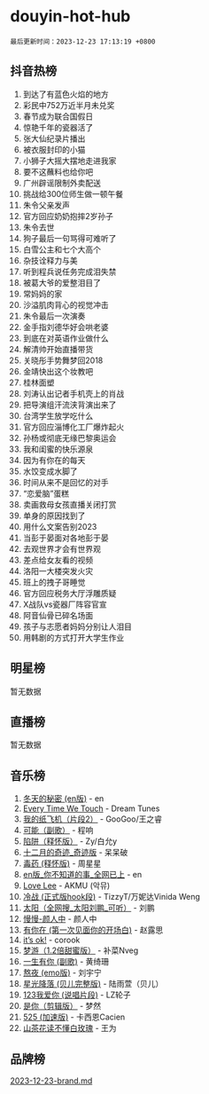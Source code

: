 # douyin-hot-hub

`最后更新时间：2023-12-23 17:13:19 +0800`

## 抖音热榜

1. 到达了有蓝色火焰的地方
1. 彩民中752万近半月未兑奖
1. 春节成为联合国假日
1. 惊艳千年的瓷器活了
1. 张大仙纪录片播出
1. 被衣服封印的小猫
1. 小狮子大摇大摆地走进我家
1. 要不这蘸料也给你吧
1. 广州辟谣限制外卖配送
1. 挑战给300位师生做一顿午餐
1. 朱令父亲发声
1. 官方回应奶奶抱摔2岁孙子
1. 朱令去世
1. 狗子最后一句骂得可难听了
1. 白雪公主和七个大高个
1. 杂技诠释力与美
1. 听到程兵说任务完成泪失禁
1. 被葛大爷的爱整泪目了
1. 常妈妈的家
1. 沙溢肌肉背心的视觉冲击
1. 朱令最后一次演奏
1. 金手指刘德华好会哄老婆
1. 到底在对英语作业做什么
1. 解清帅开始直播带货
1. 关晓彤手势舞梦回2018
1. 金靖快出这个妆教吧
1. 桂林面塑
1. 刘涛认出记者手机壳上的肖战
1. 把导演组汗流浃背演出来了
1. 台湾学生放学吃什么
1. 官方回应淄博化工厂爆炸起火
1. 孙杨或彻底无缘巴黎奥运会
1. 我和闺蜜的快乐源泉
1. 因为有你在的每天
1. 水饺变成水脚了
1. 时间从来不是回忆的对手
1. “恋爱脑”蛋糕
1. 卖画救母女孩直播关闭打赏
1. 单身的原因找到了
1. 用什么文案告别2023
1. 当彭于晏面对各地彭于晏
1. 去观世界才会有世界观
1. 差点给女友看的视频
1. 洛阳一大楼突发火灾
1. 班上的拽子哥睡觉
1. 官方回应税务大厅浮雕质疑
1. X战队vs瓷器厂阵容官宣
1. 阿音仙骨已碎名场面
1. 孩子与志愿者妈妈分别让人泪目
1. 用韩剧的方式打开大学生作业

## 明星榜

暂无数据

## 直播榜

暂无数据

## 音乐榜

1. [冬天的秘密 (en版)](https://sf3-cdn-tos.douyinstatic.com/obj/tos-cn-ve-2774/okIuMHDdzyf3FjGK4Lphe1vfHcQaPIHAg0Z4CR) - en
1. [Every Time We Touch](https://sf6-cdn-tos.douyinstatic.com/obj/tos-cn-ve-2774/ogN6lUKQeBBfEVhIOMikG1CcJjugxk1tztZyhP) - Dream Tunes
1. [我的纸飞机（片段2）](https://sf6-cdn-tos.douyinstatic.com/obj/tos-cn-ve-2774/oM2ZrKcg2CD5AeRB2gkeXOFB1IxAGJdZPazYHf) - GooGoo/王之睿
1. [可能（副歌）](https://sf3-cdn-tos.douyinstatic.com/obj/tos-cn-ve-2774/cde1731888894259b333569393c2fb51) - 程响
1. [陷阱（释怀版）](https://sf6-cdn-tos.douyinstatic.com/obj/tos-cn-ve-2774/oE8C21LeZrzKLDFfQYgMzx4GAIHageG5IzayY7) - Zy/白允y
1. [十二月的奇迹_奇迹版](https://sf6-cdn-tos.douyinstatic.com/obj/tos-cn-ve-2774/oMslvA9FBzGMGHnyUuoiiUjtIAXfMz6tzwByW8) - 呆呆破
1. [毒药 (释怀版)](https://sf3-cdn-tos.douyinstatic.com/obj/tos-cn-ve-2774/oYILMEAzspdZBIzy4frJNB8ZHPHWAhiwowd4Ad) - 周星星
1. [en版_你不知道的事_全网已上](https://sf6-cdn-tos.douyinstatic.com/obj/tos-cn-ve-2774/o4QbYLDezHUtFyDKdF9XfmPhIewaqEQAggj6Cb) - en
1. [Love Lee](https://sf3-cdn-tos.douyinstatic.com/obj/tos-cn-ve-2774/o05GbkJGbCBTdDnMtB0fwOYgkeZp23vrWQDQBS) - AKMU (악뮤)
1. [冷战 (正式版hook段)](https://sf3-cdn-tos.douyinstatic.com/obj/tos-cn-ve-2774/oMuEoiBasWApEMVDgNiI8VAByNmwo5J0pyf8Yx) - TizzyT/万妮达Vinida Weng
1. [太阳（全网搜_太阳刘鹏_可听）](https://sf3-cdn-tos.douyinstatic.com/obj/tos-cn-ve-2774/ogWbyIQnlBFImVbeDocRdCIYtBHlbJXgfZMvgz) - 刘鹏
1. [慢慢-颜人中](https://sf6-cdn-tos.douyinstatic.com/obj/tos-cn-ve-2774/ocjHNfBXdBxQNC8ZGAeoLMFTUgtBg8bkExunDC) - 颜人中
1. [有你在 (第一次见面你的开场白)](https://sf6-cdn-tos.douyinstatic.com/obj/tos-cn-ve-2774/oAthrQ3ClJBfI57uBoFEgNDYtNCZ0TSYQQfxQ0) - 赵露思
1. [it’s ok!](https://sf3-cdn-tos.douyinstatic.com/obj/tos-cn-ve-2774/0fc4d0ee28444bd0ab76e8b7c0003f52) - corook
1. [梦游（1.2倍甜蜜版）](https://sf3-cdn-tos.douyinstatic.com/obj/tos-cn-ve-2774/o4gyAUm8hwufoEABmwVIiQtHsFuGzAEEWtNMzo) - 补菜Nveg
1. [一生有你 (副歌)](https://sf6-cdn-tos.douyinstatic.com/obj/tos-cn-ve-2774/o8xzM8HLaQzgMiJ96FKAWCenIuzkFpfClDdmeW) - 黄绮珊
1. [熬夜 (emo版)](https://sf6-cdn-tos.douyinstatic.com/obj/tos-cn-ve-2774/ocQZvZErLThAfNQOtBZ178gQDfCDFBL9iB5lvY) - 刘宇宁
1. [星光降落 (贝儿完整版)](https://sf3-cdn-tos.douyinstatic.com/obj/tos-cn-ve-2774/okwB9hAwyAtsFFkFBzAX1hOOfQuIoMNs0W2Mwr) - 陆雨萱（贝儿）
1. [123我爱你 (说唱片段)](https://sf6-cdn-tos.douyinstatic.com/obj/tos-cn-ve-2774/oYCWFpY0hL9kda0dQKIGDYeKYfQmAse0DgpDjz) - LZ轮子
1. [是你（剪辑版）](https://sf3-cdn-tos.douyinstatic.com/obj/tos-cn-ve-2774/46019dae783c4c969944217fe1cfafc4) - 梦然
1. [525 (加速版)](https://sf6-cdn-tos.douyinstatic.com/obj/tos-cn-ve-2774/oIfKCtqfDyP8Vc9FpAPgWMyezT6LnDT1abRwGg) - 卡西恩Cacien
1. [山茶花读不懂白玫瑰](https://sf3-cdn-tos.douyinstatic.com/obj/tos-cn-ve-2774/osfn8B7DktrRHEPJgPCfDbw7QDQEkwC16BxZg9) - 王为

## 品牌榜

[2023-12-23-brand.md](2023-12-23-brand.md)
